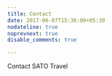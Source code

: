 ```yaml
---
title: Contact
date: 2017-06-07T15:36:00+05:30
nodateline: true
noprevnext: true
disable_comments: true

---
```


Contact SATO Travel
